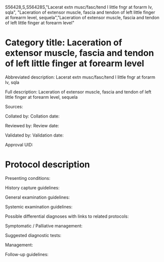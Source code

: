 S56428,S,S56428S,"Lacerat extn musc/fasc/tend l little fngr at forarm lv, sqla", "Laceration of extensor muscle, fascia and tendon of left little finger at forearm level, sequela","Laceration of extensor muscle, fascia and tendon of left little finger at forearm level"
# Category title: Laceration of extensor muscle, fascia and tendon of left little finger at forearm level

Abbreviated description: Lacerat extn musc/fasc/tend l little fngr at forarm lv, sqla

Full description: Laceration of extensor muscle, fascia and tendon of left little finger at forearm level, sequela

Sources:

Collated by:
Collation date:

Reviewed by:
Review date:

Validated by:
Validation date:

Approval UID:

# Protocol description

Presenting conditions:

History capture guidelines:

General examination guidelines:

Systemic examination guidelines:

Possible differential diagnoses with links to related protocols:

Symptomatic / Palliative management:

Suggested diagnostic tests:

Management:

Follow-up guidelines:
